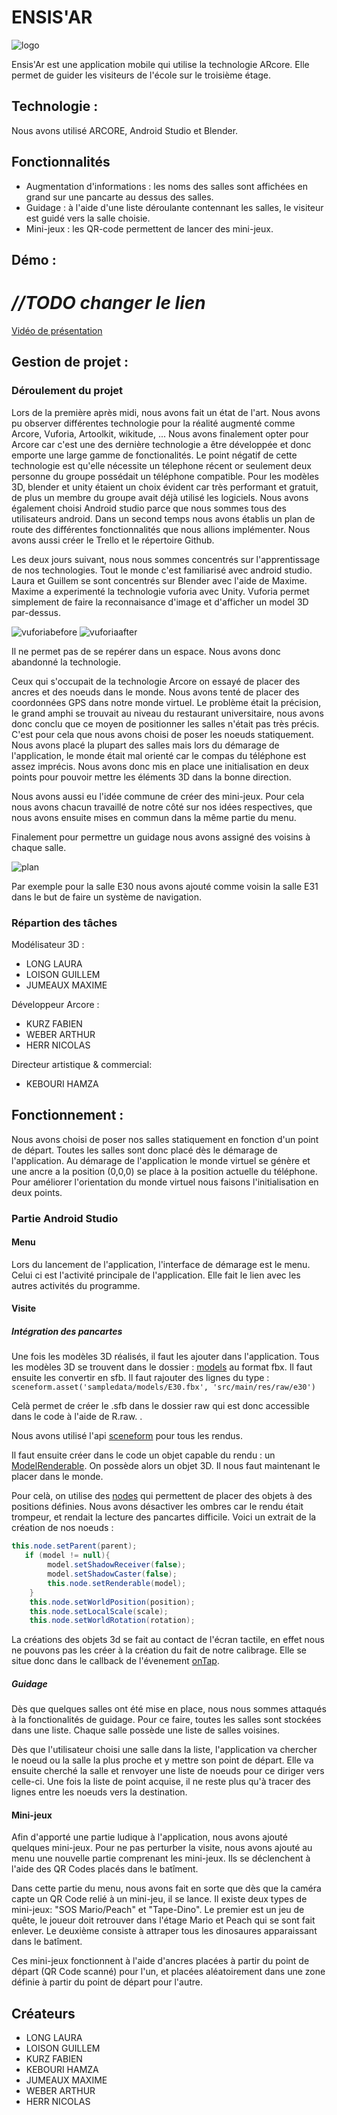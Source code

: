 # ENSIS'AR
![logo](images/logo.png)

Ensis'Ar est une application mobile qui utilise la technologie ARcore.
Elle permet de guider les visiteurs de l'école sur le troisième étage.

## Technologie :

Nous avons utilisé ARCORE, Android Studio et Blender.

## Fonctionnalités

* Augmentation d'informations : les noms des salles sont affichées en grand sur une pancarte au dessus des salles.
* Guidage : à l'aide d'une liste déroulante contennant les salles, le visiteur est guidé vers la salle choisie.
* Mini-jeux : les QR-code permettent de lancer des mini-jeux.

## Démo :

# _**//TODO changer le lien**_
[Vidéo de présentation](www.youtube.com)


## Gestion de projet :

### Déroulement du projet

 Lors de la première après midi, nous avons fait un état de l'art. Nous avons pu observer différentes technologie pour la réalité augmenté comme Arcore, Vuforia, Artoolkit, wikitude, ... Nous avons finalement opter pour Arcore car c'est une des dernière technologie a être développée et donc emporte une large gamme de fonctionalités. Le point négatif de cette technologie est qu'elle nécessite un télephone récent or seulement deux personne du groupe possédait un téléphone compatible. Pour les modèles 3D, blender et unity étaient un choix évident car très performant et gratuit, de plus un membre du groupe avait déjà utilisé les logiciels. Nous avons également choisi Android studio parce que nous sommes tous des utilisateurs android.
 Dans un second temps nous avons établis un plan de route des différentes fonctionnalités que nous allions implémenter. Nous avons aussi créer le Trello et le répertoire Github.

 Les deux jours suivant, nous nous sommes concentrés sur l'apprentissage de nos technologies. Tout le monde c'est familiarisé avec android studio. Laura et Guillem se sont concentrés sur Blender avec l'aide de Maxime. Maxime a experimenté la technologie vuforia avec Unity.
 Vuforia permet simplement de faire la reconnaisance d'image et d'afficher un model 3D par-dessus.

 ![vuforiabefore](images/vuforia.png) ![vuforiaafter](images/vuforia2.png)

 Il ne permet pas de se repérer dans un espace. Nous avons donc abandonné la technologie.

Ceux qui s'occupait de la technologie Arcore on essayé de placer des ancres et des noeuds dans le monde.
Nous avons tenté de placer des coordonnées GPS dans notre monde virtuel. Le problème était la précision, le grand amphi se trouvait au niveau du restaurant universitaire, nous avons donc conclu que ce moyen de positionner les salles n'était pas très précis. C'est pour cela que nous avons choisi de poser les noeuds statiquement.
Nous avons placé la plupart des salles mais lors du démarage de l'application, le monde était mal orienté car le compas du téléphone est assez imprécis. Nous avons donc mis en place une initialisation  en deux points pour pouvoir mettre les éléments 3D dans la bonne direction.

Nous avons aussi eu l'idée commune de créer des mini-jeux. Pour cela nous avons chacun travaillé de notre côté sur nos idées respectives, que nous avons ensuite mises en commun dans la même partie du menu.


Finalement pour permettre un guidage nous avons assigné des voisins à chaque salle.

![plan](images/plan.png)

Par exemple pour la salle E30 nous avons ajouté comme voisin la salle E31 dans le but de faire un système de navigation.


### Répartion des tâches

Modélisateur 3D :

* LONG LAURA
* LOISON GUILLEM
* JUMEAUX MAXIME

Développeur Arcore :
* KURZ FABIEN
* WEBER ARTHUR
* HERR NICOLAS

Directeur artistique & commercial:

* KEBOURI HAMZA



## Fonctionnement :
  Nous avons choisi de poser nos salles statiquement en fonction d'un point de départ. Toutes les salles sont donc placé dès le démarage de l'application. Au démarage de l'application le monde virtuel se génère et une ancre a la position (0,0,0) se place à la position actuelle du téléphone. Pour améliorer l'orientation du monde virtuel nous faisons l'initialisation en deux points.

### Partie Android Studio

#### Menu
  Lors du lancement de l'application, l'interface de démarage est le menu. Celui ci est l'activité principale de l'application. Elle fait le lien avec les autres activités du programme.

#### Visite

##### Intégration des pancartes
 Une fois les modèles 3D réalisés, il faut les ajouter dans l'application. Tous les modèles 3D se trouvent dans le dossier : [models](ENSISAR/app/sampledata/models) au format fbx. Il faut ensuite les convertir en sfb. Il faut rajouter des lignes du type :
 `sceneform.asset('sampledata/models/E30.fbx',
        'src/main/res/raw/e30')`

Celà permet de créer le .sfb dans le dossier raw qui est donc accessible dans le code à l'aide de R.raw. .

Nous avons utilisé l'api [sceneform](https://developers.google.com/ar/develop/java/sceneform/) pour tous les rendus.

Il faut ensuite créer dans le code un objet capable du rendu : un [ModelRenderable](ENSISAR/app/src/main/java/com/example/ensisar/EnsisarVisit.java#L187).
On possède alors un objet 3D. Il nous faut maintenant le placer dans le monde.

Pour celà, on utilise des [nodes](https://developers.google.com/ar/reference/java/sceneform/reference/com/google/ar/sceneform/Node) qui permettent de placer des objets à des positions définies.
Nous avons désactiver les ombres car le rendu était trompeur, et rendait la lecture des pancartes difficile. Voici un extrait de la création de nos noeuds :

``` java
this.node.setParent(parent);
   if (model != null){
        model.setShadowReceiver(false);
        model.setShadowCaster(false);
        this.node.setRenderable(model);
    }
    this.node.setWorldPosition(position);
    this.node.setLocalScale(scale);
    this.node.setWorldRotation(rotation);
```

La créations des objets 3d se fait au contact de l'écran tactile, en effet nous ne pouvons pas les créer à la création du fait de notre calibrage.
Elle se situe donc dans le callback de l'évenement [onTap](ENSISAR/app/src/main/java/com/example/ensisar/EnsisarVisit.java#L366).




##### Guidage

  Dès que quelques salles ont été mise en place, nous nous sommes attaqués à la fonctionalités de guidage. Pour ce faire, toutes les salles sont stockées dans une liste. Chaque salle possède une liste de salles voisines.

  Dès que l'utilisateur choisi une salle dans la liste, l'application va chercher le noeud ou la salle la plus proche et y mettre son point de départ. Elle va ensuite cherché la salle et renvoyer une liste de noeuds pour ce diriger vers celle-ci. Une fois la liste de point acquise, il ne reste plus qu'à tracer des lignes entre les noeuds vers la destination.


#### Mini-jeux

Afin d'apporté une partie ludique à l'application, nous avons ajouté quelques mini-jeux. Pour ne pas perturber la visite, nous avons ajouté au menu une nouvelle partie comprenant les mini-jeux. Ils se déclenchent à l'aide des QR Codes placés dans le batîment.
  
  Dans cette partie du menu, nous avons fait en sorte que dès que la caméra capte un QR Code relié à un mini-jeu, il se lance. Il existe deux types de mini-jeux: "SOS Mario/Peach" et "Tape-Dino". Le premier est un jeu de quête, le joueur doit retrouver dans l'étage Mario et Peach qui se sont fait enlever. Le deuxième consiste à attraper tous les dinosaures apparaissant dans le batîment.

  Ces mini-jeux fonctionnent à l'aide d'ancres placées à partir du point de départ (QR Code scanné) pour l'un, et placées aléatoirement dans une zone définie à partir du point de départ pour l'autre.


## Créateurs

* LONG LAURA
* LOISON GUILLEM
* KURZ FABIEN
* KEBOURI HAMZA
* JUMEAUX MAXIME
* WEBER ARTHUR
* HERR NICOLAS
